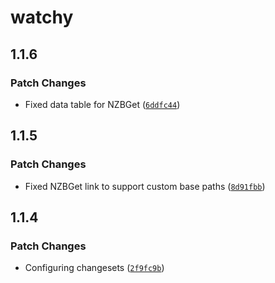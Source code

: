 # watchy

## 1.1.6

### Patch Changes

- Fixed data table for NZBGet ([`6ddfc44`](https://github.com/wyattjoh/watchy/commit/6ddfc44615523ad8bc3b4b9904a890c78a2710dd))

## 1.1.5

### Patch Changes

- Fixed NZBGet link to support custom base paths ([`8d91fbb`](https://github.com/wyattjoh/watchy/commit/8d91fbbe0c5263f02a24e58db628bdf70ba5252c))

## 1.1.4

### Patch Changes

- Configuring changesets ([`2f9fc9b`](https://github.com/wyattjoh/watchy/commit/2f9fc9b65b428ebbbd65a94d757c840db1844ac3))
